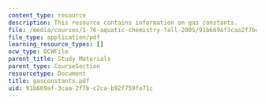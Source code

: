 ```yaml
---
content_type: resource
description: This resource contains information on gas constants.
file: /media/courses/1-76-aquatic-chemistry-fall-2005/91b669af3caa2f7bc2cab92f759fe71c_gasconstants.pdf
file_type: application/pdf
learning_resource_types: []
ocw_type: OCWFile
parent_title: Study Materials
parent_type: CourseSection
resourcetype: Document
title: gasconstants.pdf
uid: 91b669af-3caa-2f7b-c2ca-b92f759fe71c
---
```

